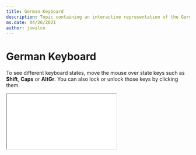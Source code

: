 ```yaml
--- 
title: German Keyboard 
description: Topic containing an interactive representation of the German Keyboard 
ms.date: 04/26/2021 
author: jowilco 
--- 
```

 
# German Keyboard 
 
To see different keyboard states, move the mouse over state keys such as **Shift**, **Caps** or **AltGr**. You can also lock or unlock those keys by clicking them. 
 
<iframe src="kbdgr.html"></iframe> 
